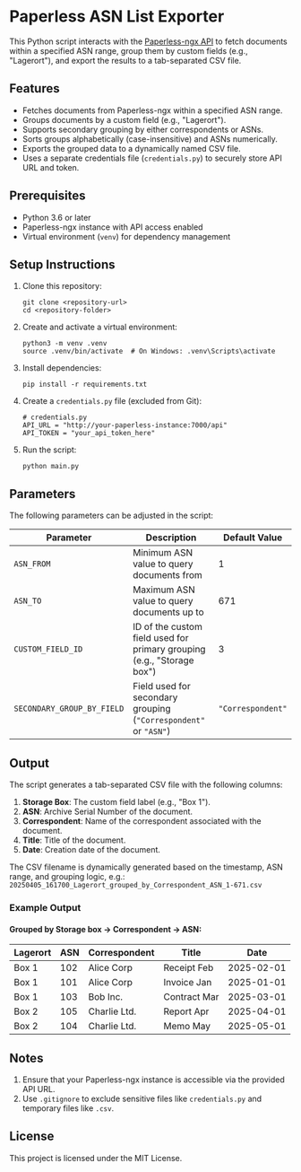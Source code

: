 # Paperless ASN List Exporter

This Python script interacts with the [Paperless-ngx API](https://docs.paperless-ngx.com/api/) to fetch documents within a specified ASN range, group them by custom fields (e.g., "Lagerort"), and export the results to a tab-separated CSV file.

## Features

- Fetches documents from Paperless-ngx within a specified ASN range.
- Groups documents by a custom field (e.g., "Lagerort").
- Supports secondary grouping by either correspondents or ASNs.
- Sorts groups alphabetically (case-insensitive) and ASNs numerically.
- Exports the grouped data to a dynamically named CSV file.
- Uses a separate credentials file (`credentials.py`) to securely store API URL and token.

## Prerequisites

- Python 3.6 or later
- Paperless-ngx instance with API access enabled
- Virtual environment (`venv`) for dependency management

## Setup Instructions

1. Clone this repository:
    ```
    git clone <repository-url>
    cd <repository-folder>
    ```

2. Create and activate a virtual environment:
    ```
    python3 -m venv .venv
    source .venv/bin/activate  # On Windows: .venv\Scripts\activate
    ```

3. Install dependencies:
    ```
    pip install -r requirements.txt
    ```

4. Create a `credentials.py` file (excluded from Git):
    ```
    # credentials.py
    API_URL = "http://your-paperless-instance:7000/api"
    API_TOKEN = "your_api_token_here"
    ```

5. Run the script:
    ```
    python main.py
    ```

## Parameters

The following parameters can be adjusted in the script:

| Parameter                  | Description                                                                 | Default Value     |
|----------------------------|-----------------------------------------------------------------------------|-------------------|
| `ASN_FROM`                 | Minimum ASN value to query documents from                                   | 1                 |
| `ASN_TO`                   | Maximum ASN value to query documents up to                                  | 671               |
| `CUSTOM_FIELD_ID`          | ID of the custom field used for primary grouping (e.g., "Storage box")      | 3                 |
| `SECONDARY_GROUP_BY_FIELD` | Field used for secondary grouping (`"Correspondent"` or `"ASN"`)            | `"Correspondent"` |

## Output

The script generates a tab-separated CSV file with the following columns:

1. **Storage Box**: The custom field label (e.g., "Box 1").
2. **ASN**: Archive Serial Number of the document.
3. **Correspondent**: Name of the correspondent associated with the document.
4. **Title**: Title of the document.
5. **Date**: Creation date of the document.

The CSV filename is dynamically generated based on the timestamp, ASN range, and grouping logic, e.g.:
    ```
    20250405_161700_Lagerort_grouped_by_Correspondent_ASN_1-671.csv
    ```

### Example Output

#### Grouped by Storage box → Correspondent → ASN:
| Lagerort | ASN  | Correspondent  | Title         | Date       |
|----------|------|----------------|---------------|------------|
| Box 1    | 102  | Alice Corp     | Receipt Feb   | 2025-02-01 |
| Box 1    | 101  | Alice Corp     | Invoice Jan   | 2025-01-01 |
| Box 1    | 103  | Bob Inc.       | Contract Mar  | 2025-03-01 |
| Box 2    | 105  | Charlie Ltd.   | Report Apr    | 2025-04-01 |
| Box 2    | 104  | Charlie Ltd.   | Memo May      | 2025-05-01 |

## Notes

1. Ensure that your Paperless-ngx instance is accessible via the provided API URL.
2. Use `.gitignore` to exclude sensitive files like `credentials.py` and temporary files like `.csv`.

## License

This project is licensed under the MIT License.